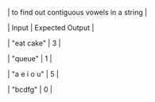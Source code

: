  | to find out contiguous vowels in a string |
 
 |     Input         |   Expected Output     |

 |   "eat cake"      |        3              |

 |   "queue"         |        1              |

 |   "a e i o u"     |        5              |

 |   "bcdfg"         |        0              |

